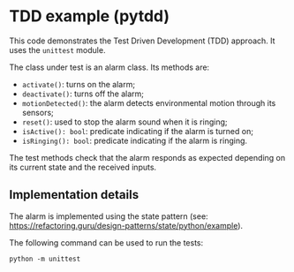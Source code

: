 # TDD example (pytdd)

This code demonstrates the Test Driven Development (TDD) approach. It uses the `unittest` module.

The class under test is an alarm class. Its methods are:

  * `activate()`: turns on the alarm;
  * `deactivate()`: turns off the alarm;
  * `motionDetected()`: the alarm detects environmental motion through its sensors;
  * `reset()`: used to stop the alarm sound when it is ringing;
  * `isActive(): bool`: predicate indicating if the alarm is turned on;
  * `isRinging(): bool`: predicate indicating if the alarm is ringing.

The test methods check that the alarm responds as expected depending on its current state and the received inputs.

## Implementation details

The alarm is implemented using the state pattern (see: https://refactoring.guru/design-patterns/state/python/example).

The following command can be used to run the tests:

```
python -m unittest
```
